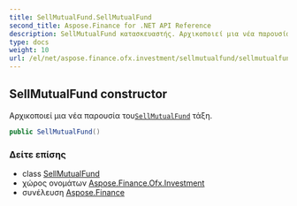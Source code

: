 ```yaml
---
title: SellMutualFund.SellMutualFund
second_title: Aspose.Finance for .NET API Reference
description: SellMutualFund κατασκευαστής. Αρχικοποιεί μια νέα παρουσία τουSellMutualFund τάξη.
type: docs
weight: 10
url: /el/net/aspose.finance.ofx.investment/sellmutualfund/sellmutualfund/
---
```

## SellMutualFund constructor

Αρχικοποιεί μια νέα παρουσία του[`SellMutualFund`](../) τάξη.

```csharp
public SellMutualFund()
```

### Δείτε επίσης

* class [SellMutualFund](../)
* χώρος ονομάτων [Aspose.Finance.Ofx.Investment](../../sellmutualfund/)
* συνέλευση [Aspose.Finance](../../../)


